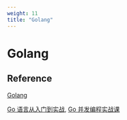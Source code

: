 ```yaml
---
weight: 11
title: "Golang"
---
```



# Golang



## Reference

[Golang](https://go.dev/)

[Go 语言从入门到实战](https://time.geekbang.org/course/detail/100024001-85955), [Go 并发编程实战课](https://time.geekbang.org/column/article/294905?cid=100061801)

[]()

[]()

[]()

[]()

[]()

[]()

[]()

[]()

[]()

[]()

[]()

[]()

[]()

[]()

[]()

[]()

[]()

[]()

[]()

[]()

[]()

[]()

[]()

[]()
